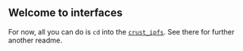 ## Welcome to interfaces

For now, all you can do is `cd` into the [`crust_ipfs`](./crust_ipfs/).
See there for further another readme.
